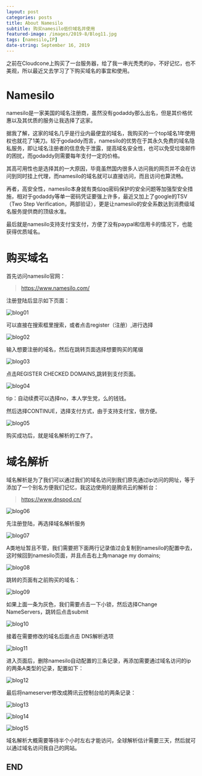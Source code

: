 ```yaml
---
layout: post
categories: posts
title: About Namesilo
subtitle: 购买namesilo低价域名并使用
featured-image: /images/2019-8/Blog11.jpg
tags: [namesilo,IP]
date-string: September 16, 2019
---
```

之前在Cloudcone上购买了一台服务器，给了我一串光秃秃的ip，不好记忆，也不美观，所以最近又去学习了下购买域名的事宜和使用。

# Namesilo

namesilo是一家美国的域名注册商，虽然没有godaddy那么出名，但是其价格优惠以及其优质的服务让我选择了这家。

据我了解，这家的域名几乎是行业内最便宜的域名，我购买的一个top域名1年使用权也就花了1美刀。较于godaddy而言，namesilo的优势在于其永久免费的域名隐私服务，即让域名注册者的信息免于泄露，提高域名安全性，也可以免受垃圾邮件的困扰，而godaddy则需要每年支付一定的价格。

其高可用性也是选择其的一大原因，毕竟虽然国内很多人访问我的网页并不会在访问到同时挂上代理，而namesilo的域名就可以直接访问，而且访问也算流畅。

再者，高安全性，namesilo本身就有类似qq密码保护的安全问题等加强型安全措施，相对于godaddy等单一密码凭证要强上许多，最近又加上了google的TSV（Two Step Verification，两部验证），更是让namesilo的安全系数达到消费级域名服务提供商的顶级水准。

最后就是namesilo支持支付宝支付，方便了没有paypal和信用卡的情况下，也能获得优质域名。

# 购买域名

首先访问namesilo官网：

>https://www.namesilo.com/

注册登陆后显示如下页面：

![blog01](/images/2019-09-16/blog01.png)

可以直接在搜索框里搜索，或者点击register（注册）,进行选择

![blog02](/images/2019-09-16/blog02.png)

输入想要注册的域名，然后在跳转页面选择想要购买的尾缀

![blog03](/images/2019-09-16/blog03.png)

点击REGISTER CHECKED DOMAINS,跳转到支付页面。

![blog04](/images/2019-09-16/blog04.png)

tip：自动续费可以选择no，本人学生党，么的钱钱。

然后选择CONTINUE，选择支付方式，由于支持支付宝，很方便。

![blog05](/images/2019-09-16/blog05.png)

购买成功后，就是域名解析的工作了。

# 域名解析

域名解析是为了我们可以通过我们的域名访问到我们原先通过ip访问的网址，等于添加了一个别名方便我们记忆，我这边使用的是腾讯云的解析台：

>https://www.dnspod.cn/

![blog06](/images/2019-09-16/blog06.png)

先注册登陆，再选择域名解析服务

![blog07](/images/2019-09-16/blog07.png)

A类地址暂且不管，我们需要把下面两行记录值过会复制到namesilo的配置中去，这时候回到namesilo页面，并且点击右上角manage my domains;

![blog08](/images/2019-09-16/blog08.png)

跳转的页面有之前购买的域名：

![blog09](/images/2019-09-16/blog09.png)

如果上面一条为灰色，我们需要点击一下小锁，然后选择Change NameServers，跳转后点击submit

![blog10](/images/2019-09-16/blog10.png)

接着在需要修改的域名后面点击 DNS解析选项

![blog11](/images/2019-09-16/blog11.png)

进入页面后，删除namesilo自动配置的三条记录，再添加需要通过域名访问的ip的两条A类型的记录，配置如下：

![blog12](/images/2019-09-16/blog12.png)

最后将nameserver修改成腾讯云控制台给的两条记录：

![blog13](/images/2019-09-16/blog13.png)

![blog14](/images/2019-09-16/blog14.png)

![blog15](/images/2019-09-16/blog15.png)

域名解析大概需要等待半个小时左右才能访问，全球解析估计需要三天，然后就可以通过域名访问我自己的网站。

##  END